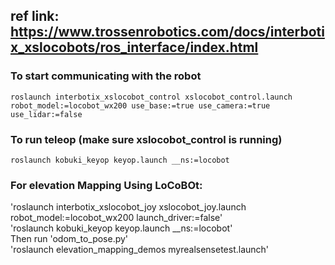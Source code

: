 ## ref link: https://www.trossenrobotics.com/docs/interbotix_xslocobots/ros_interface/index.html

### To start communicating with the robot 
`roslaunch interbotix_xslocobot_control xslocobot_control.launch robot_model:=locobot_wx200 use_base:=true use_camera:=true use_lidar:=false`


### To run teleop (make sure xslocobot_control is running)
`roslaunch kobuki_keyop keyop.launch __ns:=locobot`

### For elevation Mapping Using LoCoBOt:
'roslaunch interbotix_xslocobot_joy xslocobot_joy.launch robot_model:=locobot_wx200 launch_driver:=false'   
'roslaunch kobuki_keyop keyop.launch __ns:=locobot'     
Then run 'odom_to_pose.py'    
'roslaunch elevation_mapping_demos myrealsensetest.launch'
